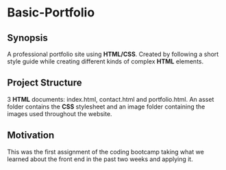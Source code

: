 # Basic-Portfolio
## Synopsis

A professional portfolio site using **HTML/CSS**. Created by following a short style guide while creating different kinds of complex **HTML** elements.

## Project Structure

3 **HTML** documents: index.html, contact.html and portfolio.html. An asset folder contains the **CSS** stylesheet and an image folder containing the images used throughout the website. 

## Motivation

This was the first assignment of the coding bootcamp taking what we learned about the front end in the past two weeks and applying it. 


